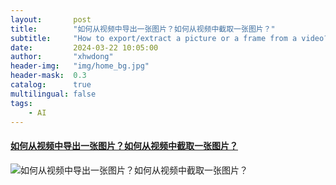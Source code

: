 ```yaml
---
layout:       post
title:        "如何从视频中导出一张图片？如何从视频中截取一张图片？"
subtitle:     "How to export/extract a picture or a frame from a video?"
date:         2024-03-22 10:05:00
author:       "xhwdong"
header-img:   "img/home_bg.jpg"
header-mask:  0.3
catalog:      true
multilingual: false
tags:
    - AI
--- 
```


#### [如何从视频中导出一张图片？如何从视频中截取一张图片？](https://youtu.be/XTGSkjM7tCA)

![如何从视频中导出一张图片？如何从视频中截取一张图片？](https://hwdong-net.github.io/yt_imgs/ExportFrame.jpg)

